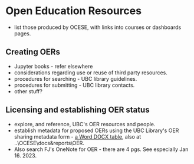 # Open Education Resources

* list those produced by OCESE, with links into courses or dashboards pages.

## Creating OERs

* Jupyter books - refer elsewhere
* considerations regarding use or reuse of third party resources.
* procedures for searching - UBC library guidelines.
* procedures for submitting - UBC library contacts.
* other stuff?

## Licensing and establishing OER status

* explore, and reference, UBC's OER resources and people.
* establish metadata for proposed OERs using the UBC Library's OER sharing metadata form - [a Word DOCX table](https://guides.library.ubc.ca/ld.php?content_id=35940107), also at ..\OCESE\docs&reports\OER.
* Also search FJ's OneNote for OER - there are 4 pgs. See especially Jan 16. 2023.
